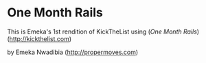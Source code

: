 # One Month Rails

This is Emeka's 1st rendition of KickTheList using (*One Month Rails*) (http://kickthelist.com)

by Emeka Nwadibia (http://propermoves.com)